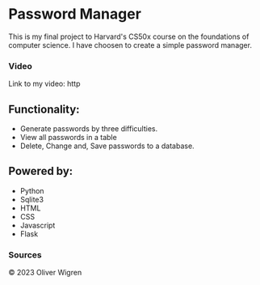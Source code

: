 # Password Manager

This is my final project to Harvard's CS50x course on the foundations of computer science. I have choosen to create a simple password manager.

### Video
Link to my video: http

## Functionality:

- Generate passwords by three difficulties.
- View all passwords in a table
- Delete, Change and, Save passwords to a database.

## Powered by:

- Python
- Sqlite3
- HTML
- CSS
- Javascript
- Flask
  
### Sources





© 2023 Oliver Wigren
